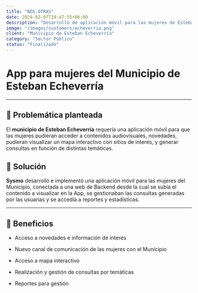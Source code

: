 ```yaml
---
title: "NOS.OTRAS"
date: 2024-02-07T10:47:55+06:00
description: "Desarrollo de aplicación móvil para las mujeres de Esteban Echeverría"
image: "/images/customers/echeverria.png"
client: "Municipio de Esteban Echeverría"
category: "Sector Público"
status: "Finalizado"
---
```

# App para mujeres del Municipio de Esteban Echeverría

---

## 🎯 Problemática planteada

El **municipio de Esteban Echeverría** requería una aplicación móvil para que las mujeres pudieran acceder a contenidos audiovisuales, novedades, pudieran visualizar un mapa interactivo con sitios de interés, y generar consultas en función de distintas temáticas.

## 🎯 Solución

**Sysmo** desarrolló e implementó una aplicación móvil para las mujeres del Municipio, conectada a una web de Backend desde la cual se subía el contenido a visualizar en la App, se gestionaban las consultas generadas por las usuarias y se accedía a reportes y estadísticas.

---

## 🧩 Beneficios

- Acceso a novedades e información de interés

- Nuevo canal de comunicación de las mujeres con el Municipio

- Acceso a mapa interactivo

- Realización y gestión de consultas por temáticas

- Reportes para gestión
